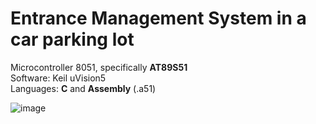 # Entrance Management System in a car parking lot

Microcontroller 8051, specifically <b>AT89S51</b>    <br />
Software: Keil uVision5                              <br />
Languages: <b>C</b> and <b>Assembly</b> (.a51)                     

![image](https://github.com/andrecfoss/Parking-Spaces-System/assets/134842813/295625d6-ff79-4d50-88e8-62b25666e68b)
